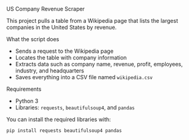 US Company Revenue Scraper

This project pulls a table from a Wikipedia page that lists the largest companies in the United States by revenue.

What the script does

- Sends a request to the Wikipedia page  
- Locates the table with company information  
- Extracts data such as company name, revenue, profit, employees, industry, and headquarters  
- Saves everything into a CSV file named `wikipedia.csv`

Requirements

- Python 3  
- Libraries: `requests`, `beautifulsoup4`, and `pandas`  

You can install the required libraries with:

```bash
pip install requests beautifulsoup4 pandas
